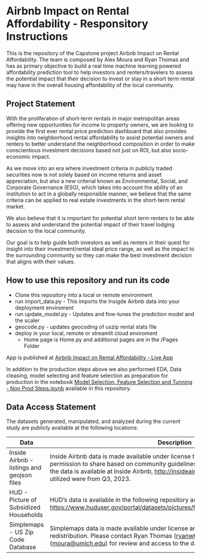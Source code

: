 # Airbnb Impact on Rental Affordability - Responsitory Instructions
This is the repository of the Capstone project Airbnb Impact on Rental Affordability. The team is composed by Alex Moura and Ryan Thomas and has as primary objective to build a real time machine learning powered affordability prediction tool to help investors and renters/travelers to assess the potential impact that their decision to invest or stay in a short term rental may have in the overall housing affordability of the local community.


## Project Statement
With the proliferation of short-term rentals in major metropolitan areas offering new opportunities for income to property owners, we are looking to provide the first ever rental price prediction dashboard that also provides insights into neighborhood rental affordability to assist potential owners and renters to better understand the neighborhood composition in order to make conscientious investment decisions based not just on ROI, but also socio-economic impact. 

As we move into an era where investment criteria in publicly traded securities now is not solely based on income returns and asset appreciation, but also a new criterial known as Environmental, Social, and Corporate Governance (ESG), which takes into account the ability of an institution to act in a globally responsible manner, we believe that the same criteria can be applied to real estate investments in the short-term rental market. 

We also believe that it is important for potential short term renters to be able to assess and understand the potential impact of their travel lodging decision to the local community.

Our goal is to help guide both investors as well as renters in their quest for insight into their investment/rental ideal price range, as well as the impact to the surrounding community so they can make the best investment decision that aligns with their values. 


## How to use this repository and run its code
* Clone this repository into a local or remote environment
* run import_data.py - This imports the Insigde Airbnb data into your deployment enviroment
* run update_model.py - Updates and fine-tunes the prediction model and the scaler
* geocode.py - updates geocoding of uszip rental stats file
* deploy in your local, remote or streamlit cloud enviroment
    * Home page is Home.py and additional pages are in the /Pages Folder

App is published at [Airbnb Impact on Rental Affordability - Live App](https://mads-capstone-alex-ryan.streamlit.app/Pricing_and_Affordability_Predictor)

In addition to the production steps above we also performed EDA, Data cleasing, model selecting and feature selection as preparation for production in the notebook [Model Selection, Feature Selection and Tunning - Non Prod Steps.ipynb](https://github.com/alexmoura-git/capstone/blob/main/Model%20Selection%2C%20Feature%20Selection%20and%20Tunning%20-%20Non%20Prod%20Steps.ipynb) available in this repository.




## Data Access Statement
The datasets generated, manipulated, and analyzed during the current study are publicly available at the following locations:



| Data                         | Description|
|--------------------------------------|---------------|
| Inside Airbnb - listings and geojson files           | Inside Airbnb data is made available under license that the author does not have permission to share based on community guidelines not to republish the data. Access to the data is available at Inside Airbnb, http://insideairbnb.com/get-the-data and datasets utilized were from Q3, 2023.|
| HUD - Picture of Subsidized Households          | HUD’s data is available in the following repository as well as HUD’s website, https://www.huduser.gov/portal/datasets/pictures/files/Zipcode_2022_2020census.xlsx|
|Simplemaps - US Zip Code Database | Simplemaps data is made available under license and is not available for public redistribution. Please contact Ryan Thomas (ryanwt@umich.edu) or Alex Moura (moura@umich.edu) for review and access to the dataset. |

